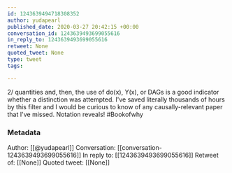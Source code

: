 ```yaml
---
id: 1243639494718308352
author: yudapearl
published_date: 2020-03-27 20:42:15 +00:00
conversation_id: 1243639493699055616
in_reply_to: 1243639493699055616
retweet: None
quoted_tweet: None
type: tweet
tags:

---
```


2/ quantities and, then, the use of do(x), Y(x), or DAGs is a good indicator whether a distinction was attempted. I've saved literally thousands of hours by this filter and I would be curious to know of any causally-relevant paper that I've missed. Notation reveals! #Bookofwhy

### Metadata

Author: [[@yudapearl]]
Conversation: [[conversation-1243639493699055616]]
In reply to: [[1243639493699055616]]
Retweet of: [[None]]
Quoted tweet: [[None]]
